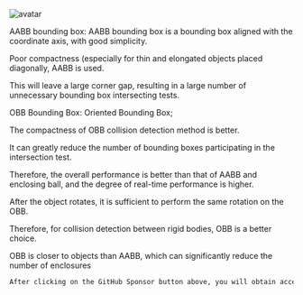 ![avatar]( 8593d61fe6214a479872d5abff3bbe17.png) 

 AABB bounding box: AABB bounding box is a bounding box aligned with the coordinate axis, with good simplicity. 

 Poor compactness (especially for thin and elongated objects placed diagonally, AABB is used. 

 This will leave a large corner gap, resulting in a large number of unnecessary bounding box intersecting tests.

OBB Bounding Box: Oriented Bounding Box;

The compactness of OBB collision detection method is better. 

It can greatly reduce the number of bounding boxes participating in the intersection test. 

Therefore, the overall performance is better than that of AABB and enclosing ball, and the degree of real-time performance is higher.

After the object rotates, it is sufficient to perform the same rotation on the OBB.

Therefore, for collision detection between rigid bodies, OBB is a better choice.

OBB is closer to objects than AABB, which can significantly reduce the number of enclosures

  ```python  
After clicking on the GitHub Sponsor button above, you will obtain access permissions to my private code repository ( https://github.com/slowlon/my_code_bar ) to view this blog code. By searching the code number of this blog, you can find the code you need, code number is: 2024020309574679043
  ```  
